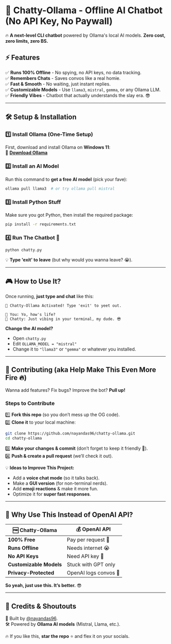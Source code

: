 # 🤖 Chatty-Ollama - Offline AI Chatbot (No API Key, No Paywall)  
🔥 **A next-level CLI chatbot** powered by Ollama's local AI models. **Zero cost, zero limits, zero BS.**  

## ⚡ Features  
✅ **Runs 100% Offline** - No spying, no API keys, no data tracking.  
✅ **Remembers Chats** - Saves convos like a real homie.  
✅ **Fast & Smooth** - No waiting, just instant replies.  
✅ **Customizable Models** - Use `llama3`, `mistral`, `gemma`, or any Ollama LLM.  
✅ **Friendly Vibes** - Chatbot that actually understands the slay era. 😎  

---

## 🛠️ **Setup & Installation**  

### **1️⃣ Install Ollama (One-Time Setup)**  
First, download and install Ollama on **Windows 11**:  
🔗 **[Download Ollama](https://ollama.ai)**  

### **2️⃣ Install an AI Model**  
Run this command to **get a free AI model** (pick your fave):  
```sh
ollama pull llama3  # or try ollama pull mistral
```

### **3️⃣ Install Python Stuff**  
Make sure you got Python, then install the required package:  
```sh
pip install -r requirements.txt
```

### **4️⃣ Run The Chatbot** 🚀  
```sh
python chatty.py
```
💡 **Type 'exit' to leave** (but why would you wanna leave? 😭).  

---

## 🎮 **How to Use It?**  
Once running, **just type and chat** like this:  

```
🤖 Chatty-Ollama Activated! Type 'exit' to yeet out.

👤 You: Yo, how's life?
🤖 Chatty: Just vibing in your terminal, my dude. 😎
```

**Change the AI model?**  
- Open `chatty.py`  
- Edit `OLLAMA_MODEL = "mistral"`  
- Change it to `"llama3"` or `"gemma"` or whatever you installed.  

---

## 🤝 **Contributing (aka Help Make This Even More Fire 🔥)**  
Wanna add features? Fix bugs? Improve the bot? **Pull up!**  

### **Steps to Contribute**  
1️⃣ **Fork this repo** (so you don’t mess up the OG code).  
2️⃣ **Clone it** to your local machine:  
```sh
git clone https://github.com/nayandas96/chatty-ollama.git
cd chatty-ollama
```
3️⃣ **Make your changes & commit** (don’t forget to keep it friendly 🤡).  
4️⃣ **Push & create a pull request** (we’ll check it out).  

💡 **Ideas to Improve This Project:**  
- Add a **voice chat mode** (so it talks back).  
- Make a **GUI version** (for non-terminal nerds).  
- Add **emoji reactions** & make it more fun.  
- Optimize it for **super fast responses**.  

---

## 🎯 **Why Use This Instead of OpenAI API?**  
| 🆓 Chatty-Ollama | 💰 OpenAI API |
|-----------------|---------------|
| **100% Free** | Pay per request 💸 |
| **Runs Offline** | Needs internet 😭 |
| **No API Keys** | Need API key 🔑 |
| **Customizable Models** | Stuck with GPT only |
| **Privacy-Protected** | OpenAI logs convos 👀 |

**So yeah, just use this. It’s better.** 😎  

---

## 💌 **Credits & Shoutouts**  
🚀 Built by [@nayandas96](https://github.com/nayandas96/chatty-ollama.git).  
🛠️ Powered by **Ollama AI models** (Mistral, Llama, etc.).  

🔥 If you like this, **star the repo** ⭐ and flex it on your socials.  

